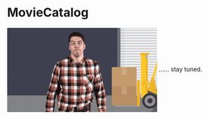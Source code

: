 # MovieCatalog

<img align="center" alt="underCons" width="350" src="https://github.com/Alfiyansya/MovieCatalog/blob/master/asset/underConstruction.gif">
......
stay tuned.
